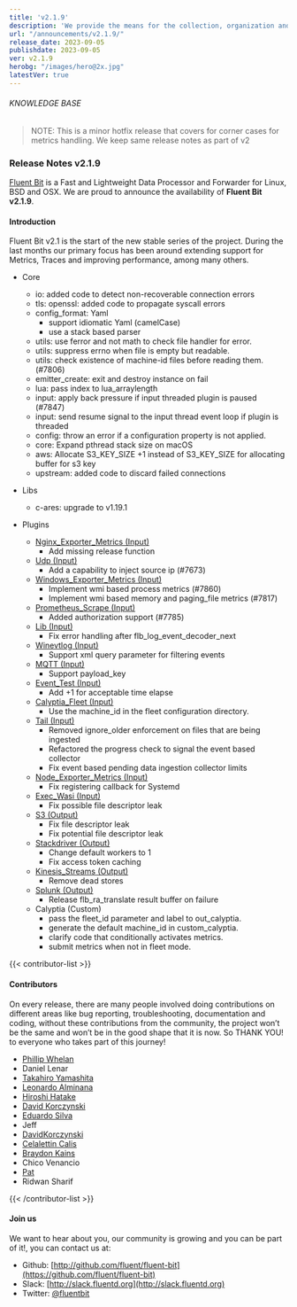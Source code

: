 ```yaml
---
title: 'v2.1.9'
description: 'We provide the means for the collection, organization and computerized retrieval of knowledgeand Lightweight Data Forwarder for Linux, BSD, macOS and Windows.'
url: "/announcements/v2.1.9/"
release_date: 2023-09-05
publishdate: 2023-09-05
ver: v2.1.9
herobg: "/images/hero@2x.jpg"
latestVer: true
---
```


###### KNOWLEDGE BASE

> NOTE: This is a minor hotfix release that covers for corner cases for metrics handling. We keep same
release notes as part of v2

### Release Notes v2.1.9

[Fluent Bit](https://fluentbit.io) is a Fast and Lightweight Data Processor and Forwarder for Linux,
BSD and OSX. We are proud to announce the availability of **Fluent Bit v2.1.9**.

#### Introduction

Fluent Bit v2.1 is the start of the new stable series of the project. During the last months our primary focus has been around extending support for Metrics, Traces and improving performance, among many others.


- Core
   - io: added code to detect non-recoverable connection errors
   - tls: openssl: added code to propagate syscall errors
   - config_format: Yaml
     - support idiomatic Yaml (camelCase)
     - use a stack based parser
   - utils: use ferror and not math to check file handler for error.
   - utils: suppress errno when file is empty but readable.
   - utils: check existence of machine-id files before reading them. (#7806)
   - emitter_create: exit and destroy instance on fail
   - lua: pass index to lua_arraylength
   - input: apply back pressure if input threaded plugin is paused (#7847)
   - input: send resume signal to the input thread event loop if plugin is threaded
   - config: throw an error if a configuration property is not applied.
   - core: Expand pthread stack size on macOS
   - aws: Allocate S3_KEY_SIZE +1 instead of S3_KEY_SIZE for allocating buffer for s3 key
   - upstream: added code to discard failed connections

 - Libs
   - c-ares: upgrade to v1.19.1

 - Plugins
   - [Nginx_Exporter_Metrics (Input)](https://docs.fluentbit.io/manual/pipeline/inputs/nginx_exporter_metrics/)
      - Add missing release function
   - [Udp (Input)](https://docs.fluentbit.io/manual/pipeline/inputs/udp/)
      - Add a capability to inject source ip (#7673)
   - [Windows_Exporter_Metrics (Input)](https://docs.fluentbit.io/manual/pipeline/inputs/windows_exporter_metrics/)
      - Implement wmi based process metrics (#7860)
      - Implement wmi based memory and paging_file metrics (#7817)
   - [Prometheus_Scrape (Input)](https://docs.fluentbit.io/manual/pipeline/inputs/prometheus_scrape/)
      - Added authorization support (#7785)
   - [Lib (Input)](https://docs.fluentbit.io/manual/pipeline/inputs/lib/)
      - Fix error handling after flb_log_event_decoder_next
   - [Winevtlog (Input)](https://docs.fluentbit.io/manual/pipeline/inputs/winevtlog/)
      - Support xml query parameter for filtering events
   - [MQTT (Input)](https://docs.fluentbit.io/manual/pipeline/inputs/mqtt/)
      - Support payload_key
   - [Event_Test (Input)](https://docs.fluentbit.io/manual/pipeline/inputs/event_test/)
      - Add +1 for acceptable time elapse
   - [Calyptia_Fleet (Input)](https://docs.fluentbit.io/manual/pipeline/inputs/calyptia_fleet/)
      - Use the machine_id in the fleet configuration directory.
   - [Tail (Input)](https://docs.fluentbit.io/manual/pipeline/inputs/tail/)
      - Removed ignore_older enforcement on files that are being ingested
      - Refactored the progress check to signal the event based collector
      - Fix event based pending data ingestion collector limits
   - [Node_Exporter_Metrics (Input)](https://docs.fluentbit.io/manual/pipeline/inputs/node_exporter_metrics/)
      - Fix registering callback for Systemd
   - [Exec_Wasi (Input)](https://docs.fluentbit.io/manual/pipeline/inputs/exec_wasi/)
      - Fix possible file descriptor leak
   - [S3 (Output)](https://docs.fluentbit.io/manual/pipeline/outputs/s3/)
      - Fix file descriptor leak
      - Fix potential file descriptor leak
   - [Stackdriver (Output)](https://docs.fluentbit.io/manual/pipeline/outputs/stackdriver/)
      - Change default workers to 1
      - Fix access token caching
   - [Kinesis_Streams (Output)](https://docs.fluentbit.io/manual/pipeline/outputs/kinesis_streams/)
      - Remove dead stores
   - [Splunk (Output)](https://docs.fluentbit.io/manual/pipeline/outputs/splunk/)
      - Release flb_ra_translate result buffer on failure
   - Calyptia (Custom)
      - pass the fleet_id parameter and label to out_calyptia.
      - generate the default machine_id in custom_calyptia.
      - clarify code that conditionally activates metrics.
      - submit metrics when not in fleet mode.

{{< contributor-list >}}

#### Contributors

On every release, there are many people involved doing contributions on different areas like bug reporting, troubleshooting, documentation and coding, without these contributions from the community, the project won’t be the same and won’t be in the good shape that it is now. So THANK YOU! to everyone who takes part of this journey!


- [Phillip Whelan](https://github.com/pwhelan)
- Daniel Lenar
- [Takahiro Yamashita](https://github.com/nokute78)
- [Leonardo Alminana](https://github.com/leonardo-albertovich)
- [Hiroshi Hatake](https://github.com/cosmo0920)
- [David Korczynski](https://github.com/DavidKorczynski)
- [Eduardo Silva](https://github.com/edsiper)
- Jeff
- [DavidKorczynski](https://github.com/DavidKorczynski)
- [Celalettin Calis](https://https://github.com/celalettin1286)
- [Braydon Kains](https://github.com/braydonk)
- Chico Venancio
- [Pat](https://github.com/patrick-stephens)
- Ridwan Sharif

{{< /contributor-list >}}

#### Join us

We want to hear about you, our community is growing and you can be part of it!, you can contact us at:

* Github: [http://github.com/fluent/fluent-bit](https://github.com/fluent/fluent-bit)
* Slack: [http://slack.fluentd.org](http://slack.fluentd.org)
* Twitter: [@fluentbit](https://twitter.com/fluentbit)
